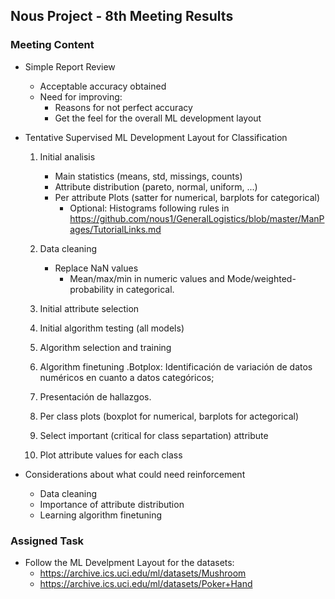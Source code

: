 
## Nous Project - 8th Meeting Results

### Meeting Content

* Simple Report Review
  * Acceptable accuracy obtained
  * Need for improving:
    * Reasons for not perfect accuracy
    * Get the feel for the overall ML development layout

* Tentative Supervised ML Development Layout for Classification
  1. Initial analisis
     * Main statistics (means, std, missings, counts)
     * Attribute distribution (pareto, normal, uniform, ...)
     * Per attribute Plots (satter for numerical, barplots for categorical)
       * Optional: Histograms following rules in 
          https://github.com/nous1/GeneralLogistics/blob/master/ManPages/TutorialLinks.md
  
  1. Data cleaning
     * Replace NaN values 
       * Mean/max/min in numeric values and Mode/weighted-probability in categorical.

  1. Initial attribute selection

  1. Initial algorithm testing (all models)

  1. Algorithm selection and training

  1. Algorithm finetuning
  .Botplox: Identificación de variación de datos numéricos en cuanto a datos categóricos;

  1. Presentación de hallazgos.
  
  1. Per class plots (boxplot for numerical, barplots for actegorical)
    1. Select important (critical for class separtation) attribute
    1. Plot attribute values for each class

* Considerations about what could need reinforcement
  * Data cleaning
  * Importance of attribute distribution
  * Learning algorithm finetuning

### Assigned Task

* Follow the ML Develpment Layout for the datasets:
  * https://archive.ics.uci.edu/ml/datasets/Mushroom
  * https://archive.ics.uci.edu/ml/datasets/Poker+Hand
